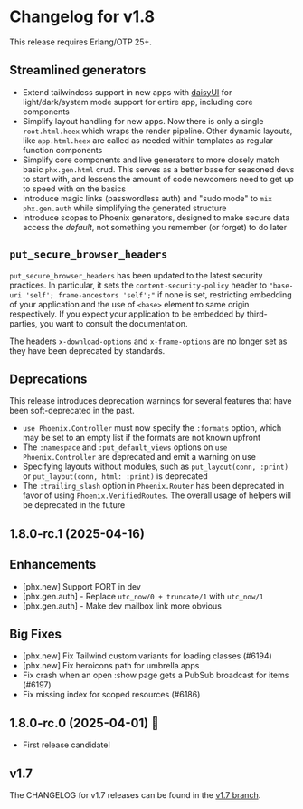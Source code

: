 # Changelog for v1.8

This release requires Erlang/OTP 25+.

## Streamlined generators

  * Extend tailwindcss support in new apps with [daisyUI](https://daisyui.com/) for light/dark/system mode support for entire app, including core components
  * Simplify layout handling for new apps. Now there is only a single `root.html.heex` which wraps the render pipeline. Other dynamic layouts, like `app.html.heex` are called as needed within templates as regular function components
  * Simplify core components and live generators to more closely match basic `phx.gen.html` crud. This serves as a better base for seasoned devs to start with, and lessens the amount of code newcomers need to get up to speed with on the basics
  * Introduce magic links (passwordless auth) and "sudo mode" to `mix phx.gen.auth` while simplifying the generated structure
  * Introduce scopes to Phoenix generators, designed to make secure data access the *default*, not something you remember (or forget) to do later

## `put_secure_browser_headers`

`put_secure_browser_headers` has been updated to the latest security practices. In particular, it sets the `content-security-policy` header to `"base-uri 'self'; frame-ancestors 'self';"` if none is set, restricting embedding of your application and the use of `<base>` element to same origin respectively. If you expect your application to be embedded by third-parties, you want to consult the documentation.

The headers `x-download-options` and `x-frame-options` are no longer set as they have been deprecated by standards.

## Deprecations

This release introduces deprecation warnings for several features that have been soft-deprecated in the past.

  * `use Phoenix.Controller` must now specify the `:formats` option, which may be set to an empty list if the formats are not known upfront
  * The `:namespace` and `:put_default_views` options on `use Phoenix.Controller` are deprecated and emit a warning on use
  * Specifying layouts without modules, such as `put_layout(conn, :print)` or `put_layout(conn, html: :print)` is deprecated
  * The `:trailing_slash` option in `Phoenix.Router` has been deprecated in favor of using `Phoenix.VerifiedRoutes`. The overall usage of helpers will be deprecated in the future

## 1.8.0-rc.1 (2025-04-16)

## Enhancements
  - [phx.new] Support PORT in dev
  - [phx.gen.auth] - Replace `utc_now/0 + truncate/1` with `utc_now/1`
  - [phx.gen.auth] - Make dev mailbox link more obvious

## Big Fixes
  - [phx.new] Fix Tailwind custom variants for loading classes (#6194)
  - [phx.new] Fix heroicons path for umbrella apps
  - Fix crash when an open :show page gets a PubSub broadcast for items (#6197)
  - Fix missing index for scoped resources (#6186)

## 1.8.0-rc.0 (2025-04-01) 🚀

- First release candidate!

## v1.7

The CHANGELOG for v1.7 releases can be found in the [v1.7 branch](https://github.com/phoenixframework/phoenix/blob/v1.7/CHANGELOG.md).
